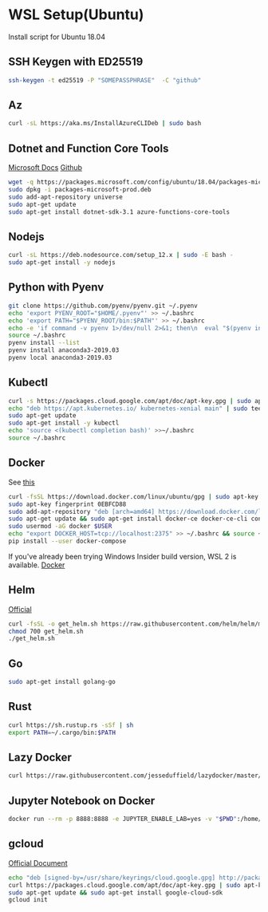 # WSL Setup(Ubuntu)

Install script for Ubuntu 18.04

## SSH Keygen with ED25519

```sh
ssh-keygen -t ed25519 -P "SOMEPASSPHRASE"  -C "github"
```

## Az

```sh
curl -sL https://aka.ms/InstallAzureCLIDeb | sudo bash
```

## Dotnet and Function Core Tools

[Microsoft Docs](https://docs.microsoft.com/en-us/dotnet/core/install/linux-package-manager-ubuntu-1804)
[Github](https://github.com/Azure/azure-functions-core-tools)

```sh
wget -q https://packages.microsoft.com/config/ubuntu/18.04/packages-microsoft-prod.deb -O packages-microsoft-prod.deb
sudo dpkg -i packages-microsoft-prod.deb
sudo add-apt-repository universe
sudo apt-get update
sudo apt-get install dotnet-sdk-3.1 azure-functions-core-tools
```

## Nodejs

```sh
curl -sL https://deb.nodesource.com/setup_12.x | sudo -E bash -
sudo apt-get install -y nodejs
```

## Python with Pyenv

```sh
git clone https://github.com/pyenv/pyenv.git ~/.pyenv
echo 'export PYENV_ROOT="$HOME/.pyenv"' >> ~/.bashrc
echo 'export PATH="$PYENV_ROOT/bin:$PATH"' >> ~/.bashrc
echo -e 'if command -v pyenv 1>/dev/null 2>&1; then\n  eval "$(pyenv init -)"\nfi' >> ~/.bashrc
source ~/.bashrc
pyenv install --list
pyenv install anaconda3-2019.03
pyenv local anaconda3-2019.03
```

## Kubectl

```sh
curl -s https://packages.cloud.google.com/apt/doc/apt-key.gpg | sudo apt-key add -
echo "deb https://apt.kubernetes.io/ kubernetes-xenial main" | sudo tee -a /etc/apt/sources.list.d/kubernetes.list
sudo apt-get update
sudo apt-get install -y kubectl
echo 'source <(kubectl completion bash)' >>~/.bashrc
source ~/.bashrc
```

## Docker

See [this](https://nickjanetakis.com/blog/setting-up-docker-for-windows-and-wsl-to-work-flawlessly)

```sh
curl -fsSL https://download.docker.com/linux/ubuntu/gpg | sudo apt-key add -
sudo apt-key fingerprint 0EBFCD88
sudo add-apt-repository "deb [arch=amd64] https://download.docker.com/linux/ubuntu $(lsb_release -cs) stable"
sudo apt-get update && sudo apt-get install docker-ce docker-ce-cli containerd.io
sudo usermod -aG docker $USER
echo "export DOCKER_HOST=tcp://localhost:2375" >> ~/.bashrc && source ~/.bashrc
pip install --user docker-compose
```

If you've already been trying Windows Insider build version, WSL 2 is available.
[Docker](https://docs.docker.com/docker-for-windows/wsl-tech-preview/)

## Helm

[Official](https://helm.sh/docs/intro/install/)

```sh
curl -fsSL -o get_helm.sh https://raw.githubusercontent.com/helm/helm/master/scripts/get-helm-3
chmod 700 get_helm.sh
./get_helm.sh
```

## Go

```sh
sudo apt-get install golang-go
```

## Rust

```sh
curl https://sh.rustup.rs -sSf | sh
export PATH=~/.cargo/bin:$PATH
```

## Lazy Docker

```sh
curl https://raw.githubusercontent.com/jesseduffield/lazydocker/master/scripts/install_update_linux.sh | bash
```

## Jupyter Notebook on Docker

```sh
docker run --rm -p 8888:8888 -e JUPYTER_ENABLE_LAB=yes -v "$PWD":/home/jovyan/work jupyter/datascience-notebook:latest
```

## gcloud

[Official Document](https://cloud.google.com/sdk/docs/quickstart-debian-ubuntu)

```sh
echo "deb [signed-by=/usr/share/keyrings/cloud.google.gpg] http://packages.cloud.google.com/apt cloud-sdk main" | sudo tee -a /etc/apt/sources.list.d/google-cloud-sdk.list
curl https://packages.cloud.google.com/apt/doc/apt-key.gpg | sudo apt-key --keyring /usr/share/keyrings/cloud.google.gpg add -
sudo apt-get update && sudo apt-get install google-cloud-sdk
gcloud init
```
